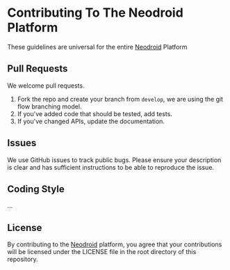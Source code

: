 # Contributing To The Neodroid Platform

These guidelines are universal for the entire [Neodroid](https://github.com/sintefneodroid) Platform

## Pull Requests

We welcome pull requests.

1. Fork the repo and create your branch from `develop`, we are using the git flow branching model.
2. If you've added code that should be tested, add tests.
3. If you've changed APIs, update the documentation.

## Issues

We use GitHub issues to track public bugs. Please ensure your description is clear and has sufficient instructions to be able to reproduce the issue.

## Coding Style

...

## License

By contributing to the [Neodroid](https://github.com/sintefneodroid) platform, you agree that your contributions will be licensed under the LICENSE file in the root directory of this repository.
